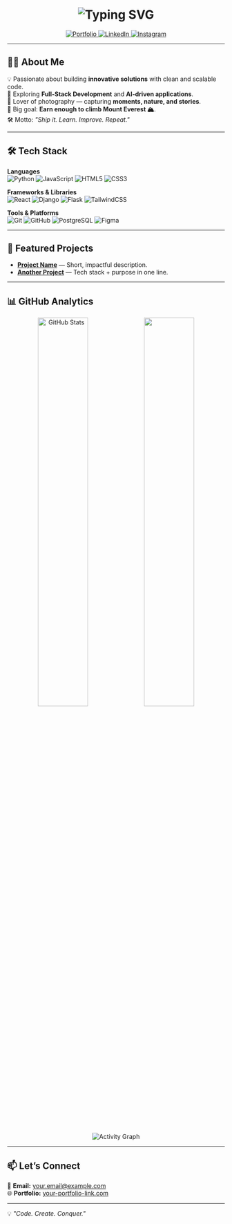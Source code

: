 <!-- Banner / Typing Effect -->
<h1 align="center">
  <img src="https://readme-typing-svg.herokuapp.com?font=Fira+Code&size=28&duration=3000&pause=500&color=36BCF7&center=true&vCenter=true&width=500&lines=Hi+There+👋;+I'm+Susu;+Full-Stack+Developer+%26+AI+Explorer;+Problem+Solver;Lifelong+Learner" alt="Typing SVG" />
</h1>

<!-- Intro -->
<p align="center">
  <a href="https://github.com/YOUR_USERNAME">
    <img src="https://img.shields.io/badge/Portfolio-000000?style=for-the-badge&logo=firefox&logoColor=white" alt="Portfolio" />
  </a>
  <a href="https://linkedin.com/in/YOUR_LINKEDIN">
    <img src="https://img.shields.io/badge/LinkedIn-0077B5?style=for-the-badge&logo=linkedin&logoColor=white" alt="LinkedIn" />
  </a>
  <a href="https://instagram.com/YOUR_INSTAGRAM">
    <img src="https://img.shields.io/badge/Instagram-E4405F?style=for-the-badge&logo=instagram&logoColor=white" alt="Instagram" />
  </a>
</p>

---

## 👨‍💻 About Me  
💡 Passionate about building **innovative solutions** with clean and scalable code.  
🚀 Exploring **Full-Stack Development** and **AI-driven applications**.  
📸 Lover of photography — capturing **moments, nature, and stories**.  
🎯 Big goal: **Earn enough to climb Mount Everest 🏔️**.  
🛠 Motto: *"Ship it. Learn. Improve. Repeat."*  

---

## 🛠 Tech Stack  

**Languages**  
![Python](https://img.shields.io/badge/Python-3776AB?style=for-the-badge&logo=python&logoColor=white)
![JavaScript](https://img.shields.io/badge/JavaScript-F7E018?style=for-the-badge&logo=javascript&logoColor=black)
![HTML5](https://img.shields.io/badge/HTML5-E34F26?style=for-the-badge&logo=html5&logoColor=white)
![CSS3](https://img.shields.io/badge/CSS3-1572B6?style=for-the-badge&logo=css3&logoColor=white)

**Frameworks & Libraries**  
![React](https://img.shields.io/badge/React-61DBFB?style=for-the-badge&logo=react&logoColor=black)
![Django](https://img.shields.io/badge/Django-092E20?style=for-the-badge&logo=django&logoColor=white)
![Flask](https://img.shields.io/badge/Flask-000000?style=for-the-badge&logo=flask&logoColor=white)
![TailwindCSS](https://img.shields.io/badge/Tailwind-38B2AC?style=for-the-badge&logo=tailwindcss&logoColor=white)

**Tools & Platforms**  
![Git](https://img.shields.io/badge/Git-F05032?style=for-the-badge&logo=git&logoColor=white)
![GitHub](https://img.shields.io/badge/GitHub-181717?style=for-the-badge&logo=github&logoColor=white)
![PostgreSQL](https://img.shields.io/badge/PostgreSQL-336791?style=for-the-badge&logo=postgresql&logoColor=white)
![Figma](https://img.shields.io/badge/Figma-F24E1E?style=for-the-badge&logo=figma&logoColor=white)

---

## 📂 Featured Projects  

- **[Project Name](GitHub_Link)** — Short, impactful description.  
- **[Another Project](GitHub_Link)** — Tech stack + purpose in one line.  

---

## 📊 GitHub Analytics  

<p align="center">
  <img src="https://github-readme-stats.vercel.app/api?username=YOUR_USERNAME&show_icons=true&theme=tokyonight&hide_border=true" alt="GitHub Stats" width="48%" />
  <img src="https://github-readme-streak-stats.herokuapp.com?user=YOUR_USERNAME&theme=tokyonight&hide_border=true" width="48%" />
</p>
<p align="center">
  <img src="https://github-readme-activity-graph.vercel.app/graph?username=YOUR_USERNAME&theme=tokyo-night&hide_border=true" alt="Activity Graph" />
</p>

---

## 📫 Let’s Connect  
📧 **Email:** your.email@example.com  
🌐 **Portfolio:** [your-portfolio-link.com](your-portfolio-link.com)  

---
💡 *"Code. Create. Conquer."*
